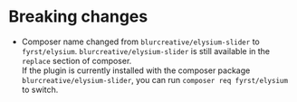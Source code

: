# Breaking changes
- Composer name changed from `blurcreative/elysium-slider` to `fyrst/elysium`. `blurcreative/elysium-slider` is still available in the `replace` section of composer.  
If the plugin is currently installed with the composer package `blurcreative/elysium-slider`, you can run `composer req fyrst/elysium` to switch.